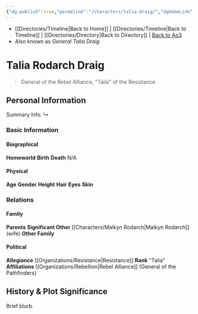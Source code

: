 ```yaml
---
{"dg-publish":true,"permalink":"/characters/talia-draig/","dgHomeLink":false}
---
```


- [[Directories/Timeline\|Back to Home]] | [[Directories/Timeline\|Back to Timeline]] | [[Directories/Directory\|Back to Directory]] | [Back to Ao3](https://archiveofourown.org/works/19334440/chapters/45992584)
- Also known as *General Talia Draig*

# Talia Rodarch Draig
>General of the Rebel Alliance, "Talia" of the Resistance

## Personal Information
Summary info.
↳ 

### Basic Information

#### Biographical
**Homeworld** 
**Birth** 
**Death** N/A

#### Physical
**Age** 
**Gender** 
**Height** 
**Hair** 
**Eyes** 
**Skin** 

### Relations

#### Family
**Parents** 
**Significant Other** [[Characters/Malkyn Rodarch\|Malkyn Rodarch]] (wife)
**Other Family**

#### Political
**Allegiance** [[Organizations/Resistance\|Resistance]]
**Rank** "Talia"
**Affiliations** [[Organizations/Rebellion\|Rebel Alliance]] (General of the Pathfinders)

## History & Plot Significance
Brief blurb.